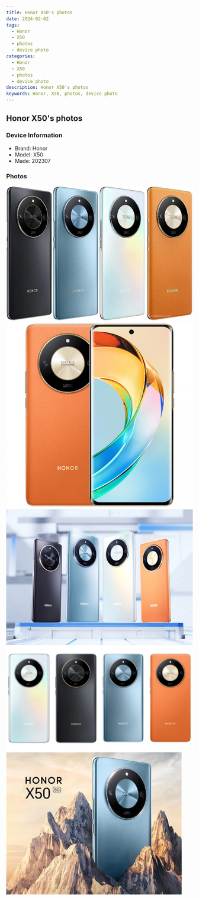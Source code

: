 ```yaml
---
title: Honor X50's photos
date: 2024-02-02
tags: 
  - Honor
  - X50
  - photos
  - device photo
categories: 
  - Honor
  - X50
  - photos
  - device photo
description: Honor X50's photos
keywords: Honor, X50, photos, device photo
---
```


## Honor X50's photos

### Device Information

- Brand: Honor
- Model: X50
- Made: 202307

### Photos

![/images/best-assets/devices/honor/honor-x50/1.jpg](/images/best-assets/devices/honor/honor-x50/1.jpg)
![/images/best-assets/devices/honor/honor-x50/2.jpg](/images/best-assets/devices/honor/honor-x50/2.jpg)
![/images/best-assets/devices/honor/honor-x50/3.jpg](/images/best-assets/devices/honor/honor-x50/3.jpg)
![/images/best-assets/devices/honor/honor-x50/4.jpg](/images/best-assets/devices/honor/honor-x50/4.jpg)
![/images/best-assets/devices/honor/honor-x50/5.jpg](/images/best-assets/devices/honor/honor-x50/5.jpg)

